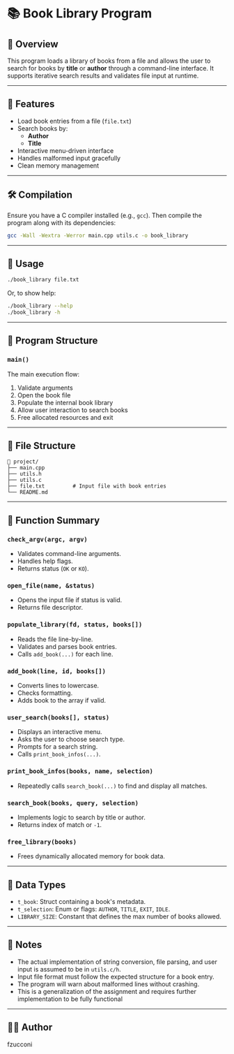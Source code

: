 # 📚 Book Library Program

## 🧩 Overview

This program loads a library of books from a file and allows the user to search for books by **title** or **author** through a command-line interface. It supports iterative search results and validates file input at runtime.

---

## 🚀 Features

- Load book entries from a file (`file.txt`)
- Search books by:
  - **Author**
  - **Title**
- Interactive menu-driven interface
- Handles malformed input gracefully
- Clean memory management

---

## 🛠️ Compilation

Ensure you have a C compiler installed (e.g., `gcc`). Then compile the program along with its dependencies:

```bash
gcc -Wall -Wextra -Werror main.cpp utils.c -o book_library
```

---

## 🧪 Usage

```bash
./book_library file.txt
```

Or, to show help:

```bash
./book_library --help
./book_library -h
```

---

## 🧠 Program Structure

### `main()`

The main execution flow:

1. Validate arguments
2. Open the book file
3. Populate the internal book library
4. Allow user interaction to search books
5. Free allocated resources and exit

---

## 📂 File Structure

```
📁 project/
├── main.cpp
├── utils.h
├── utils.c
├── file.txt         # Input file with book entries
└── README.md
```

---

## 🧩 Function Summary

### `check_argv(argc, argv)`
- Validates command-line arguments.
- Handles help flags.
- Returns status (`OK` or `KO`).

### `open_file(name, &status)`
- Opens the input file if status is valid.
- Returns file descriptor.

### `populate_library(fd, status, books[])`
- Reads the file line-by-line.
- Validates and parses book entries.
- Calls `add_book(...)` for each line.

### `add_book(line, id, books[])`
- Converts lines to lowercase.
- Checks formatting.
- Adds book to the array if valid.

### `user_search(books[], status)`
- Displays an interactive menu.
- Asks the user to choose search type.
- Prompts for a search string.
- Calls `print_book_infos(...)`.

### `print_book_infos(books, name, selection)`
- Repeatedly calls `search_book(...)` to find and display all matches.

### `search_book(books, query, selection)`
- Implements logic to search by title or author.
- Returns index of match or `-1`.

### `free_library(books)`
- Frees dynamically allocated memory for book data.

---

## 💾 Data Types

- `t_book`: Struct containing a book's metadata.
- `t_selection`: Enum or flags: `AUTHOR`, `TITLE`, `EXIT`, `IDLE`.
- `LIBRARY_SIZE`: Constant that defines the max number of books allowed.

---

## 📌 Notes

- The actual implementation of string conversion, file parsing, and user input is assumed to be in `utils.c/h`.
- Input file format must follow the expected structure for a book entry.
- The program will warn about malformed lines without crashing.
- This is a generalization of the assignment and requires further implementation to be fully functional

---

## 👨‍💻 Author

fzucconi
